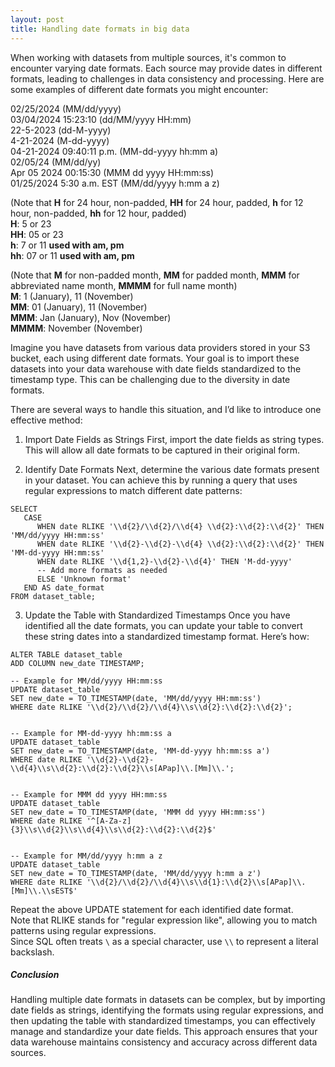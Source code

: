 ```yaml
---
layout: post
title: Handling date formats in big data
---
```


When working with datasets from multiple sources, it's common to encounter varying date formats. Each source may provide dates in different formats, leading to challenges in data consistency and processing. Here are some examples of different date formats you might encounter:

02/25/2024 (MM/dd/yyyy)  
03/04/2024 15:23:10 (dd/MM/yyyy HH:mm)  
22-5-2023 (dd-M-yyyy)  
4-21-2024 (M-dd-yyyy)  
04-21-2024 09:40:11 p.m. (MM-dd-yyyy hh:mm a)  
02/05/24 (MM/dd/yy)  
Apr 05 2024 00:15:30 (MMM dd yyyy HH:mm:ss)  
01/25/2024 5:30 a.m. EST (MM/dd/yyyy h:mm a z)  


(Note that **H** for 24 hour, non-padded, **HH** for 24 hour, padded, **h** for 12 hour, non-padded, **hh** for 12 hour, padded)  
**H**: 5 or 23  
**HH**: 05 or 23  
**h**: 7 or 11 **used with am, pm**  
**hh**: 07 or 11 **used with am, pm**  

(Note that **M** for non-padded month, **MM** for padded month, **MMM** for abbreviated name month, **MMMM** for full name month)  
**M**: 1 (January), 11 (November)  
**MM**: 01 (January), 11 (November)  
**MMM**: Jan (January), Nov (November)  
**MMMM**: November (November)  

Imagine you have datasets from various data providers stored in your S3 bucket, each using different date formats. Your goal is to import these datasets into your data warehouse with date fields standardized to the timestamp type. This can be challenging due to the diversity in date formats.

There are several ways to handle this situation, and I’d like to introduce one effective method:

1. Import Date Fields as Strings
First, import the date fields as string types. This will allow all date formats to be captured in their original form.

2. Identify Date Formats
Next, determine the various date formats present in your dataset. You can achieve this by running a query that uses regular expressions to match different date patterns:
```
SELECT
   CASE
      WHEN date RLIKE '\\d{2}/\\d{2}/\\d{4} \\d{2}:\\d{2}:\\d{2}' THEN 'MM/dd/yyyy HH:mm:ss'
      WHEN date RLIKE '\\d{2}-\\d{2}-\\d{4} \\d{2}:\\d{2}:\\d{2}' THEN 'MM-dd-yyyy HH:mm:ss'
      WHEN date RLIKE '\\d{1,2}-\\d{2}-\\d{4}' THEN 'M-dd-yyyy'
      -- Add more formats as needed
      ELSE 'Unknown format'
   END AS date_format
FROM dataset_table;
```

3. Update the Table with Standardized Timestamps
Once you have identified all the date formats, you can update your table to convert these string dates into a standardized timestamp format. Here’s how:  
```
ALTER TABLE dataset_table
ADD COLUMN new_date TIMESTAMP;  
```
```
-- Example for MM/dd/yyyy HH:mm:ss
UPDATE dataset_table
SET new_date = TO_TIMESTAMP(date, 'MM/dd/yyyy HH:mm:ss')
WHERE date RLIKE '\\d{2}/\\d{2}/\\d{4}\\s\\d{2}:\\d{2}:\\d{2}';  


-- Example for MM-dd-yyyy hh:mm:ss a
UPDATE dataset_table
SET new_date = TO_TIMESTAMP(date, 'MM-dd-yyyy hh:mm:ss a')
WHERE date RLIKE '\\d{2}-\\d{2}-\\d{4}\\s\\d{2}:\\d{2}:\\d{2}\\s[APap]\\.[Mm]\\.';  


-- Example for MMM dd yyyy HH:mm:ss
UPDATE dataset_table
SET new_date = TO_TIMESTAMP(date, 'MMM dd yyyy HH:mm:ss')
WHERE date RLIKE '^[A-Za-z]{3}\\s\\d{2}\\s\\d{4}\\s\\d{2}:\\d{2}:\\d{2}$'  


-- Example for MM/dd/yyyy h:mm a z
UPDATE dataset_table
SET new_date = TO_TIMESTAMP(date, 'MM/dd/yyyy h:mm a z')
WHERE date RLIKE '\\d{2}/\\d{2}/\\d{4}\\s\\d{1}:\\d{2}\\s[APap]\\.[Mm]\\.\\sEST$'  
```
Repeat the above UPDATE statement for each identified date format.  
Note that RLIKE stands for "regular expression like", allowing you to match patterns using regular expressions.  
Since SQL often treats `\` as a special character, use `\\` to represent a literal backslash.  

##### Conclusion
Handling multiple date formats in datasets can be complex, but by importing date fields as strings, identifying the formats using regular expressions, and then updating the table with standardized timestamps, you can effectively manage and standardize your date fields. This approach ensures that your data warehouse maintains consistency and accuracy across different data sources.

